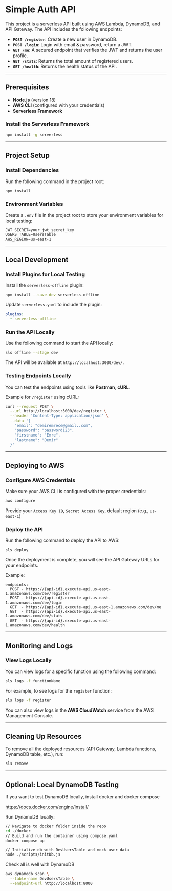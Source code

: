 # Simple Auth API

This project is a serverless API built using AWS Lambda, DynamoDB, and API Gateway. The API includes the following endpoints:

- **`POST /register`**: Create a new user in DynamoDB.
- **`POST /login`**: Login with email & password, return a JWT.
- **`GET /me`**: A secured endpoint that verifies the JWT and returns the user profile.
- **`GET /stats`**: Returns the total amount of registered users.
- **`GET /health`**: Returns the health status of the API.

---

## Prerequisites

- **Node.js** (version 18)
- **AWS CLI** (configured with your credentials)
- **Serverless Framework**

### Install the Serverless Framework
```bash
npm install -g serverless
```

---

## Project Setup

### Install Dependencies
Run the following command in the project root:
```bash
npm install
```

### Environment Variables
Create a `.env` file in the project root to store your environment variables for local testing:

```plaintext
JWT_SECRET=your_jwt_secret_key
USERS_TABLE=UsersTable
AWS_REGION=us-east-1
```

---

## Local Development

### Install Plugins for Local Testing
Install the `serverless-offline` plugin:
```bash
npm install --save-dev serverless-offline
```

Update `serverless.yaml` to include the plugin:
```yaml
plugins:
  - serverless-offline
```

### Run the API Locally
Use the following command to start the API locally:
```bash
sls offline --stage dev
```

The API will be available at `http://localhost:3000/dev/`.

### Testing Endpoints Locally
You can test the endpoints using tools like **Postman**, **cURL**.

Example for `/register` using cURL:
```bash
curl --request POST \
  --url http://localhost:3000/dev/register \
  --header 'Content-Type: application/json' \
  --data '{
    "email": "demiremrece@gmail..com",
    "password": "password123",
    "firstname": "Emre",
    "lastname": "Demir"
  }'
```

---

## Deploying to AWS

### Configure AWS Credentials
Make sure your AWS CLI is configured with the proper credentials:
```bash
aws configure
```
Provide your `Access Key ID`, `Secret Access Key`, default region (e.g., `us-east-1`)

### Deploy the API
Run the following command to deploy the API to AWS:
```bash
sls deploy
```

Once the deployment is complete, you will see the API Gateway URLs for your endpoints. 

Example:
```plaintext
endpoints:
  POST - https://{api-id}.execute-api.us-east-1.amazonaws.com/dev/register
  POST - https://{api-id}.execute-api.us-east-1.amazonaws.com/dev/login
  GET  - https://{api-id}.execute-api.us-east-1.amazonaws.com/dev/me
  GET  - https://{api-id}.execute-api.us-east-1.amazonaws.com/dev/stats
  GET  - https://{api-id}.execute-api.us-east-1.amazonaws.com/dev/health
```

---

## Monitoring and Logs

### View Logs Locally
You can view logs for a specific function using the following command:
```bash
sls logs -f functionName
```
For example, to see logs for the `register` function:
```bash
sls logs -f register
```

You can also view logs in the **AWS CloudWatch** service from the AWS Management Console.

---

## Cleaning Up Resources

To remove all the deployed resources (API Gateway, Lambda functions, DynamoDB table, etc.), run:
```bash
sls remove
```

---

## Optional: Local DynamoDB Testing

If you want to test DynamoDB locally, install docker and docker compose

https://docs.docker.com/engine/install/


Run DynamoDB locally:
```bash
// Navigate to docker folder inside the repo
cd ./docker
// Build and run the container using compose.yaml
docker compose up

// Initialize db with DevUsersTable and mock user data
node ./scripts/initDb.js
```

Check all is well with DynamoDB
```bash
aws dynamodb scan \
  --table-name DevUsersTable \
  --endpoint-url http://localhost:8000
```
